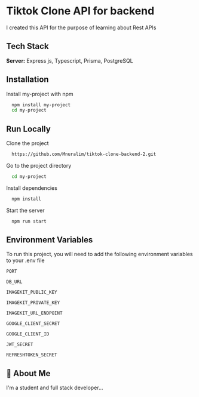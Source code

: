 # Tiktok Clone API for backend

I created this API for the purpose of learning about Rest APIs

## Tech Stack

**Server:** Express js, Typescript, Prisma, PostgreSQL

## Installation

Install my-project with npm

```bash
  npm install my-project
  cd my-project
```

## Run Locally

Clone the project

```bash
  https://github.com/Mnuralim/tiktok-clone-backend-2.git
```

Go to the project directory

```bash
  cd my-project
```

Install dependencies

```bash
  npm install
```

Start the server

```bash
  npm run start
```

## Environment Variables

To run this project, you will need to add the following environment variables to your .env file

`PORT`

`DB_URL`

`IMAGEKIT_PUBLIC_KEY`

`IMAGEKIT_PRIVATE_KEY`

`IMAGEKIT_URL_ENDPOINT`

`GOOGLE_CLIENT_SECRET`

`GOOGLE_CLIENT_ID`

`JWT_SECRET`

`REFRESHTOKEN_SECRET`

## 🚀 About Me

I'm a student and full stack developer...

